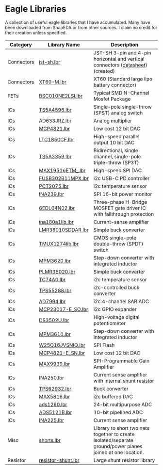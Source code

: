 # Eagle Libraries
A collection of useful eagle libraries that I have accumulated.
Many have been downloaded from SnapEDA or from other sources.
I claim no credit for their creation unless specified.


| **Category** | **Library Name** | **Description** |
|-------|-------|----|
|  Connectors | [jst-sh.lbr](Connectors/jst-sh.lbr) | JST-SH 3-pin and 4-pin horizontal and vertical connectors ([datasheet](https://www.jst-mfg.com/product/pdf/eng/eSH.pdf)) (created)|
|  Connectors | [XT60-M.lbr](Connectors/XT60-M.lbr) | XT60 (Standard large lipo battery connector) |
|  FETs | [BSC010NE2LSI.lbr](FETs/BSC010NE2LSI.lbr) | Typical SMD N-Channel Mosfet Package |
|  ICs | [TS5A4596.lbr](ICs/TS5A4596.lbr) | Single-pole single-throw (SPST) analog switch |
|  ICs | [AD633JRZ.lbr](ICs/AD633JRZ.lbr) | Analog multiplier |
|  ICs | [MCP4821.lbr](ICs/MCP4821.lbr) | Low cost 12 bit DAC |
|  ICs | [LTC1850CF.lbr](ICs/LTC1850CF.lbr) | High-speed parallel output 10 bit DAC |
|  ICs | [TS5A3359.lbr](ICs/TS5A3359.lbr) | Bidirectional, single channel, single-pole triple-throw (SP3T) |
|  ICs | [MAX19516ETM_.lbr](ICs/MAX19516ETM_.lbr) | High-speed SPI DAC |
|  ICs | [FUSB302B11MPX.lbr](ICs/FUSB302B11MPX.lbr) | i2c USB-C PD controller|
|  ICs | [PCT2075.lbr](ICs/PCT2075.lbr) | i2c temperature sensor |
|  ICs | [INA239.lbr](ICs/INA239.lbr) | SPI 16-bit power monitor |
|  ICs | [6EDL04N02.lbr](ICs/6EDL04N02.lbr) | Three-phase H-Bridge MOSFET gate driver IC with fallthrough protection |
|  ICs | [ina180a1lib.lbr](ICs/ina180a1lib.lbr) | Current-sense amplifier |
|  ICs | [LMR38010SDDAR.lbr](ICs/LMR38010SDDAR.lbr) | Simple buck converter |
|  ICs | [TMUX1274lib.lbr](ICs/TMUX1274lib.lbr) | CMOS single-pole double-throw (SPDT) switch |
|  ICs | [MPM3620.lbr](ICs/MPM3620.lbr) | Step-down converter with integrated inductor |
|  ICs | [PLMR38020.lbr](ICs/PLMR38020.lbr) | Simple buck converter |
|  ICs | [TC74A0.lbr](ICs/TC74A0.lbr) | i2c temperature sensor |
|  ICs | [TPS55288.lbr](ICs/TPS55288.lbr) | i2c-controlled buck converter |
|  ICs | [AD7994.lbr](ICs/AD7994.lbr) | i2c 4-channel SAR ADC |
|  ICs | [MCP23017-E_SO.lbr](ICs/MCP23017-E_SO.lbr) | i2c GPIO expander |
|  ICs | [DS3502U.lbr](ICs/DS3502U.lbr) | High-voltage digital potentiometer |
|  ICs | [MPM3610.lbr](ICs/MPM3610.lbr) | Step-down converter with integrated inductor |
|  ICs | [W25Q16JVSNIQ.lbr](ICs/W25Q16JVSNIQ.lbr) | SPI Flash |
|  ICs | [MCP4821-E_SN.lbr](ICs/MCP4821-E_SN.lbr) | Low cost 12 bit DAC |
|  ICs | [MAX9939.lbr](ICs/MAX9939.lbr) | SPI-Programmable Gain Amplifier |
|  ICs | [INA250.lbr](ICs/INA250.lbr) | Current sense amplifier with internal shunt resistor  |
|  ICs | [TPS62932.lbr](ICs/TPS62932.lbr) | Buck converter |
|  ICs | [MAX5816.lbr](ICs/MAX5816.lbr) | i2c buffered DAC |
|  ICs | [ads1260.lbr](ICs/ads1260.lbr) | 24-bit multipurpose ADC |
|  ICs | [ADS5121B.lbr](ICs/ADS5121B.lbr) | 10-bit pipelined ADC |
|  ICs | [INA225.lbr](ICs/INA225.lbr) | Current sense amplifier |
|  Misc | [shorts.lbr](Misc/shorts.lbr) | Library to short two nets together to create isolated/separate ground/power planes joined at one location. |
|  Resistor | [resistor-shunt.lbr](Resistor/resistor-shunt.lbr) | Large shunt resistor library |